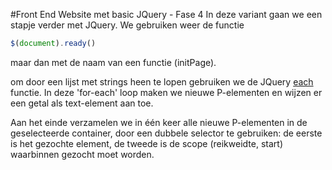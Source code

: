 #Front End Website met basic JQuery - Fase 4
In deze variant gaan we een stapje verder met JQuery. We gebruiken weer de functie 
```javascript
$(document).ready() 
```
maar dan met de naam van een functie (initPage).

om door een lijst met strings heen te lopen gebruiken we de JQuery [each](https://api.jquery.com/each/)
functie.  In deze 'for-each' loop maken we nieuwe P-elementen en wijzen er een getal
als text-element aan toe. 

Aan het einde verzamelen we in één keer alle nieuwe P-elementen in de geselecteerde
container, door een dubbele selector te gebruiken: de eerste is het gezochte element, de
tweede is de scope (reikweidte, start) waarbinnen gezocht moet worden.
